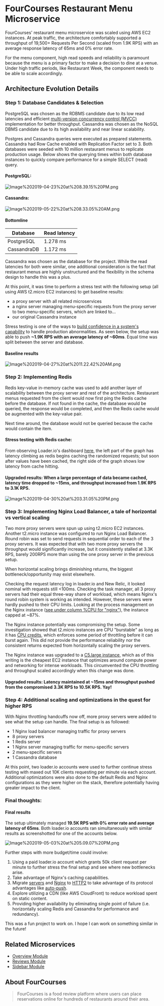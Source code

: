 # FourCourses Restaurant Menu Microservice

FourCourses' restaurant menu microservice was scaled using AWS EC2 instances. At peak traffic, the architecture comfortably supported a throughput of 19,500+ Requests Per Second (scaled from 1.9K RPS) with an average response latency of 65ms and 0% error rate.

For the menu component, high read speeds and reliability is paramount because the menu is a primary factor to make a decision to dine at a venue. Under high traffic periods, like Restaurant Week, the component needs to be able to scale accordingly.

## Architecture Evolution Details

### Step 1: Database Candidates & Selection

PostgreSQL was chosen as the RDBMS candidate due to its low read latencies and efficient [multi-version concurrency control (MVCC)](https://en.wikipedia.org/wiki/Multiversion_concurrency_control) implementation for better throughput. Cassandra was chosen as the NoSQL DBMS candidate due to its high availability and near linear scalability.

Postgres and Cassandra queries were executed as prepared statements. Cassandra had Row Cache enabled with Replication Factor set to 3. Both databases were seeded with 10 million restaurant menus to replicate production usage. Below shows the querying times within both database instances to quickly compare performance for a simple SELECT (read) query.

#### PostgreSQL:
![Image%202019-04-23%20at%208.39.15%20PM.png](https://cl.ly/e74ec0f4d53e/Image%202019-04-23%20at%208.39.15%20PM.png)

#### Cassandra:
![Image%202019-05-22%20at%208.33.05%20AM.png](https://cl.ly/cbcb60036b8b/Image%202019-05-22%20at%208.33.05%20AM.png)

#### Bottomline
| Database    | Read latency | 
| ----------- | ------------ |
| PostgreSQL  | 1.278 ms     |
| CassandraDB | 1.172 ms     |

Cassandra was chosen as the database for the project. While the read latencies for both were similar, one additional consideration is the fact that restaurant menus are highly unstructured and the flexibility in the schema design to handle this was a plus.

At this point, it was time to perform a stress test with the following setup (all using AWS t2.micro EC2 instances) to get baseline results: 
- a proxy server with all related microservices
- a nginx server managing menu-specific requests from the proxy server to two menu-specific servers, which are linked to...
- our original Cassandra instance

Stress testing is one of the ways to [build confidence in a system's capability](http://principlesofchaos.org/) to handle production abnormalities. As seen below, the setup was able to push **~1.9K RPS with an average latency of ~60ms**. Equal time was split between the server and database.

#### Baseline results
![Image%202019-04-27%20at%2011.22.42%20AM.png](https://cl.ly/4a0f4d206d73/Image%202019-04-27%20at%2011.22.42%20AM.png)


### Step 2: Implementing Redis

Redis key-value in-memory cache was used to add another layer of scalability between the proxy server and rest of the architecture. Restaurant menus requested from the client would now first ping the Redis cache before the database. If not found in the cache, the database would be queried, the response would be completed, and then the Redis cache would be augmented with the key-value pair.

Next time around, the database would not be queried because the cache would contain the item.

#### Stress testing with Redis cache:
From observing Loader.io's dashboard [here](https://cl.ly/17057a981a3a/Image%202019-05-02%20at%207.09.20%20PM.png), the left part of the graph has latency climbing as redis begins caching the randomized requests; but soon after values have been cached, the right side of the graph shows low latency from cache hitting.

#### Upgraded results: When a large percentage of data became cached, latency time dropped to ~15ms, and throughput increased from 1.9K RPS to 3.1K RPS.

![Image%202019-04-30%20at%203.31.05%20PM.png](https://cl.ly/64385df3fca1/Image%202019-04-30%20at%203.31.05%20PM.png)

### Step 3: Implementing Nginx Load Balancer, a tale of horizontal vs vertical scaling

Two more proxy servers were spun up using t2.micro EC2 instances. Another t2.micro instance was configured to run Nginx Load Balancer. Round robin was set to send requests in sequential order to each of the 3 proxy servers. It was expected that with two more proxy servers the throughput would significantly increase, but it consistently stalled at 3.3K RPS, barely 200RPS more than using the one proxy server in the previous setup.

When horizontal scaling brings diminishing returns, the biggest bottleneck/opportunity may exist elsewhere. 

Checking the request latency log in loader.io and New Relic, it looked nominal with requests still <100ms. Checking the task manager, all 3 proxy servers had their equal three-way share of workload, which means Nginx's round robin system is working as intended. However, these servers were hardly pushed to their CPU limits. Looking at the process management on the Nginx instance ([see under column %CPU for "nginx"](https://cl.ly/cff937690f86/Image%202019-05-03%20at%204.45.04%20PM.png)), the instance capped at ~87%.

The Nginx instance potentially was compromising the setup. Some investigation showed that t2.micro instances are CPU "burstable" as long as it has [CPU credits](https://docs.aws.amazon.com/AWSEC2/latest/UserGuide/burstable-credits-baseline-concepts.html), which enforces some period of throttling before it can burst again. This did not provide the performance reliability nor the consistent returns expected from horizontally scaling the proxy servers. 

The Nginx instance was upgraded to a [C5.large instance](https://aws.amazon.com/blogs/aws/now-available-compute-intensive-c5-instances-for-amazon-ec2/), which as of this writing is the cheapest EC2 instance that optimizes around compute power and networking for intense workloads. This circumvented the CPU throttling and throughput scaled accordingly when this change was done. 

#### Upgraded results: Latency maintained at ~15ms and throughput pushed from the compromised 3.3K RPS to 10.5K RPS. Yay!

### Step 4: Additional scaling and optimizations in the quest for higher RPS

With Nginx throttling handcuffs now off, more proxy servers were added to see what the setup can handle. The final setup is as followed:
- 1 Nginx load balancer managing traffic for proxy servers
- 8 proxy servers
- 1 Redis server
- 1 Nginx server managing traffic for menu-specific servers
- 2 menu-specific servers
- 1 Cassandra database

At this point, two loader.io accounts were used to further continue stress testing with maxed out 10K clients requesting per minute via each account. Additional optimizations were also done to the default Redis and Nginx configurations as they were higher on the stack, therefore potentially having greater impact to the client.

### Final thoughts:

#### Final results
The setup ultimately managed **19.5K RPS with 0% error rate and average latency of 65ms**. Both loader.io accounts ran simultaneously with similar results as screenshotted for one of the accounts below.

![Image%202019-05-03%20at%205.09.07%20PM.png](https://cl.ly/dd17958a27e3/[10824542672f7e82374471f53e59ffad]_Image%25202019-05-03%2520at%25205.09.07%2520PM.png)

Further steps with more budget/time could involve: 
1. Using a paid loader.io account which grants 50k client request per minute to further stress the final setup and see where new bottlenecks arise.
2. Take advantage of Nginx's caching capabilities.
3. Migrate [servers](https://medium.com/the-node-js-collection/node-js-can-http-2-push-b491894e1bb1) and [Nginx](https://www.digitalocean.com/community/tutorials/how-to-set-up-nginx-with-http-2-support-on-ubuntu-18-04) to [HTTP2](https://developers.google.com/web/fundamentals/performance/http2/) to take advantage of its protocol advantages like [auto-push](https://www.npmjs.com/package/h2-auto-push).
4. Explore utilizing a CDN (like AWS CloudFront) to reduce workload spent on static content.
5. Providing higher availability by eliminating single point of failure (i.e. horizontally scaling Redis and Cassandra for performance and redundancy).

This was a fun project to work on. I hope I can work on something similar in the future!

## Related Microservices

  - [Overview Module](https://github.com/fourcourses/overview-module)
  - [Reviews Module](https://github.com/fourcourses/Reviews-module)
  - [Sidebar Module](https://github.com/fourcourses/sidebar_module)


## About FourCourses

> FourCourses is a food review platform where users can place reservations online for hundreds of restaurants around their area.
